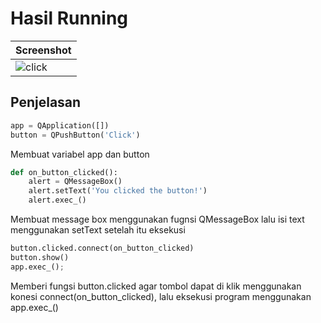 # Hasil Running

| Screenshot |
| ---------- |
| ![click](https://user-images.githubusercontent.com/58881125/120745465-68592080-c527-11eb-8336-fdf4f277d3a2.PNG) |

## Penjelasan
```python
app = QApplication([])
button = QPushButton('Click')
```
Membuat variabel app dan button

```python
def on_button_clicked():
    alert = QMessageBox()
    alert.setText('You clicked the button!')
    alert.exec_()
```
Membuat message box menggunakan fugnsi QMessageBox lalu isi text menggunakan setText setelah itu eksekusi

```python
button.clicked.connect(on_button_clicked)
button.show()
app.exec_();
```
Memberi fungsi button.clicked agar tombol dapat di klik menggunakan konesi connect(on_button_clicked), lalu eksekusi program menggunakan app.exec_()

